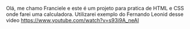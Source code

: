 Olá, me chamo Franciele e este é um projeto para pratica de HTML e CSS onde farei uma calculadora. Utilizarei exemplo do Fernando Leonid desse video https://www.youtube.com/watch?v=s93i9A_neAI